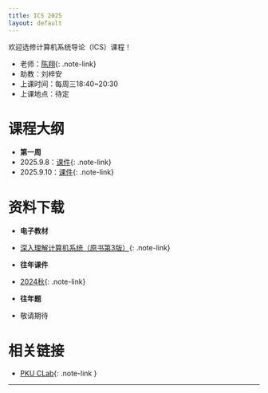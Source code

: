 ```yaml
---
title: ICS 2025
layout: default
---
```


欢迎选修计算机系统导论（ICS）课程！

- 老师：[陈翔](https://if-lab-pku.github.io){: .note-link}
- 助教：刘梓安
- 上课时间：每周三18:40~20:30
- 上课地点：待定

# 课程大纲

- **第一周**
- 2025.9.8：[课件](https://www.baidu.com){: .note-link}
- 2025.9.10：[课件](resource/seminar/Week1.pptx){: .note-link}

# 资料下载

- **电子教材**
- [深入理解计算机系统（原书第3版）](resource/textbook/深入理解计算机系统（原书第3版）.pdf){: .note-link}

- **往年课件**
- [2024秋](resource/lecture/大班课件.rar){: .note-link}

- **往年题**
- 敬请期待


# 相关链接

- [PKU CLab](https://clab.pku.edu.cn/){: .note-link }

---

